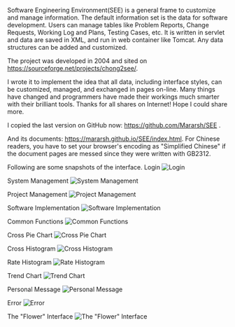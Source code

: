 Software Engineering Environment(SEE) is a general frame to customize and manage information. The default information set is the data for software development. Users can manage tables like Problem Reports, Change Requests, Working Log and Plans, Testing Cases, etc.
It is written in servlet and data are saved in XML, and run in web container like Tomcat.
Any data structures can be added and customized.

The project was developed in 2004 and sited on https://sourceforge.net/projects/chong2see/.

I wrote it to implement the idea that all data, including interface styles, can be customized, managed, and exchanged in pages on-line. Many things have changed and programmers have made their workings much smarter with their brilliant tools. Thanks for all shares on Internet! Hope I could share more.

I copied the last version on GitHub now: https://github.com/Mararsh/SEE .

And its documents: https://mararsh.github.io/SEE/index.html. 
For Chinese readers, you have to set your browser's encoding as "Simplified Chinese" if the document pages are messed since they were written with GB2312. 

Following are some snapshots of the interface.
Login
![Login](https://mararsh.github.io/SEE/docs/manual/en/image/login.jpg)

System Management
![System Management](https://mararsh.github.io/SEE/docs/manual/en/image/system.jpg)

Project Management
![Project Management](https://mararsh.github.io/SEE/docs/manual/en/image/project.jpg)

Software Implementation
![Software Implementation](https://mararsh.github.io/SEE/docs/manual/en/image/software.jpg)

Common Functions
![Common Functions](https://mararsh.github.io/SEE/docs/manual/en/image/common.jpg)

Cross Pie Chart
![Cross Pie Chart](https://mararsh.github.io/SEE/docs/manual/en/image/crosscount-piecross.jpg)

Cross Histogram
![Cross Histogram](https://mararsh.github.io/SEE/docs/manual/en/image/crosscount-histogramcross.jpg)

Rate Histogram
![Rate Histogram](https://mararsh.github.io/SEE/docs/manual/en/image/crosscount-histogramrate.jpg)

Trend Chart
![Trend Chart](https://mararsh.github.io/SEE/docs/manual/en/image/trend.jpg)

Personal Message
![Personal Message](https://mararsh.github.io/SEE/docs/manual/en/image/pm.jpg)

Error
![Error](https://mararsh.github.io/SEE/docs/manual/en/image/error.jpg)

The "Flower" Interface
![The "Flower" Interface](https://mararsh.github.io/SEE/docs/manual/en/image/flower.jpg)





